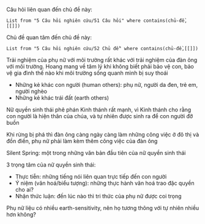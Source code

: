 Câu hỏi liên quan đến chủ đề này:
```dataview
List from "5 Câu hỏi nghiên cứu/51 Câu hỏi" where contains(chủ-đề,[[]]) 
```

Chủ đề quan tâm đến chủ đề này:
```dataview
List from "5 Câu hỏi nghiên cứu/52 Chủ đề" where contains(chủ-đề,[[]]) 
```
Trải nghiệm của phụ nữ với môi trường rất khác với trải nghiệm của đàn ông với môi trường. Hoang mang về tâm lý khi không biết phải bảo vệ con, bảo vệ gia đình thế nào khi môi trường sống quanh mình bị suy thoái

- Những kẻ khác con người (human others): phụ nữ, người da đen, trẻ em, người nghèo
- Những kẻ khác trái đất (earth others)

Nữ quyền sinh thái phê phán Kinh thánh rất mạnh, vì Kinh thánh cho rằng con người là hiện thân của chúa, và tự nhiên được sinh ra để con người đỡ buồn

Khi rừng bị phá thì đàn ông càng ngày càng làm những công việc ở đô thị và đồn điền, phụ nữ phải làm kèm thêm công việc của đàn ông

Silent Spring: một trong những văn bản đầu tiên của nữ quyền sinh thái

3 trọng tâm của nữ quyền sinh thái:
- Thực tiễn: những tiếng nói liên quan trực tiếp đến con người
- Ý niệm (văn hoá/biểu tượng): những thực hành văn hoá trao đặc quyền cho ai?
- Nhận thức luận: đến lúc nào thì tri thức của phụ nữ được coi trọng

Phụ nữ liệu có nhiều earth-sensitivity, nên họ tương thông với tự nhiên nhiều hơn không?